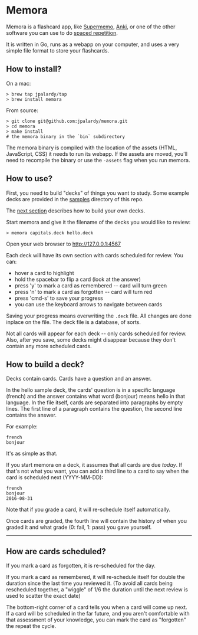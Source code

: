 
# Memora

Memora is a flashcard app, like [Supermemo](https://www.supermemo.com/),
[Anki](http://ankisrs.net/), or one of the other software you can use to do
[spaced repetition](https://en.wikipedia.org/wiki/Spaced_repetition).

It is written in Go, runs as a webapp on your computer, and uses a very simple
file format to store your flashcards.


## How to install?

On a mac:

    > brew tap jpalardy/tap
    > brew install memora

From source:

    > git clone git@github.com:jpalardy/memora.git
    > cd memora
    > make install
    # the memora binary in the `bin` subdirectory

The memora binary is compiled with the location of the assets (HTML,
JavaScript, CSS) it needs to run its webapp. If the assets are moved, you'll
need to recompile the binary or use the `-assets` flag when you run memora.


## How to use?

First, you need to build "decks" of things you want to study. Some example
decks are provided in the [samples](samples) directory of this repo.

The [next section](https://github.com/jpalardy/memora#how-to-build-a-deck) describes how to build your own decks.

Start memora and give it the filename of the decks you would like to review:

    > memora capitals.deck hello.deck

Open your web browser to http://127.0.0.1:4567

Each deck will have its own section with cards scheduled for review. You can:

* hover a card to highlight
* hold the spacebar to flip a card (look at the answer)
* press 'y' to mark a card as remembered -- card will turn green
* press 'n' to mark a card as forgotten -- card will turn red
* press 'cmd-s' to save your progress
* you can use the keyboard arrows to navigate between cards

Saving your progress means overwriting the `.deck` file. All changes are done
inplace on the file. The deck file is a database, of sorts.

Not all cards will appear for each deck -- only cards scheduled for review.
Also, after you save, some decks might disappear because they don't contain any
more scheduled cards.


## How to build a deck?

Decks contain cards. Cards have a question and an answer.

In the hello sample deck, the cards' question is in a specific language (french)
and the answer contains what word (bonjour) means hello in that language. In
the file itself, cards are separated into paragraphs by empty lines. The first
line of a paragraph contains the question, the second line contains the answer.

For example:

    french
    bonjour

It's as simple as that.

If you start memora on a deck, it assumes that all cards are due _today_. If
that's not what you want, you can add a third line to a card to say when the
card is scheduled next (YYYY-MM-DD):

    french
    bonjour
    2016-08-31

Note that if you grade a card, it will re-schedule itself automatically.

Once cards are graded, the fourth line will contain the history of when you graded it
and what grade (0: fail, 1: pass) you gave yourself.

-------------------------------------------------

## How are cards scheduled?

If you mark a card as forgotten, it is re-scheduled for the day.

If you mark a card as remembered, it will re-schedule itself for double the
duration since the last time you reviewed it. (To avoid all cards being
rescheduled together, a "wiggle" of 1/6 the duration until the next review is
used to scatter the exact date)

The bottom-right corner of a card tells you when a card will come up next. If a
card will be scheduled in the far future, and you aren't comfortable with that
assessment of your knowledge, you can mark the card as "forgotten" the repeat
the cycle.

